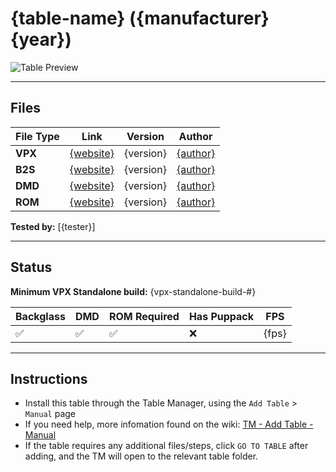# {table-name} ({manufacturer} {year})

![Table Preview](vpx-{tablename}-table.jpeg?raw=true)

---

## Files
| File Type | Link | Version | Author | 
|-----------|--------|----------|--------------|
| **VPX** | [{website}]({link}) | {version} | [{author}]({link}) |
| **B2S** | [{website}]({link}) | {version} | [{author}]({link}) |
| **DMD** | [{website}]({link}) | {version} | [{author}]({link}) |
| **ROM** | [{website}]({link}) | {version} | [{author}]({link}) |

**Tested by:** [{tester}]

---

## Status 
**Minimum VPX Standalone build:** {vpx-standalone-build-#}

| Backglass | DMD | ROM Required | Has Puppack | FPS |
|-----------|-----|-----|-----|-----|
| :white_check_mark: | :white_check_mark: | :white_check_mark: | :x: | {fps} |

---

## Instructions

<!-- IMPORTANT! DO NOT REMOVE OR EDIT THE FOLLOWING 3 STANDARD INSTRUCTIONS! -->
- Install this table through the Table Manager, using the `Add Table` > `Manual` page
- If you need help, more infomation found on the wiki: [TM - Add Table - Manual](https://github.com/LegendsUnchained/vpx-standalone-alp4k/wiki/%5B04%5D-%F0%9F%A7%A1-TM-%E2%80%90-Other-Features#add-table---manual)
- If the table requires any additional files/steps, click `GO TO TABLE` after adding, and the TM will open to the relevant table folder.
<!-- ADD ANY EXTRA INSTRUCTIONS BELOW, THEN DELETE THIS NOTE. DONT FORGET A FUN TAGLINE! i.e. "Baywatch will be right back!" -->
